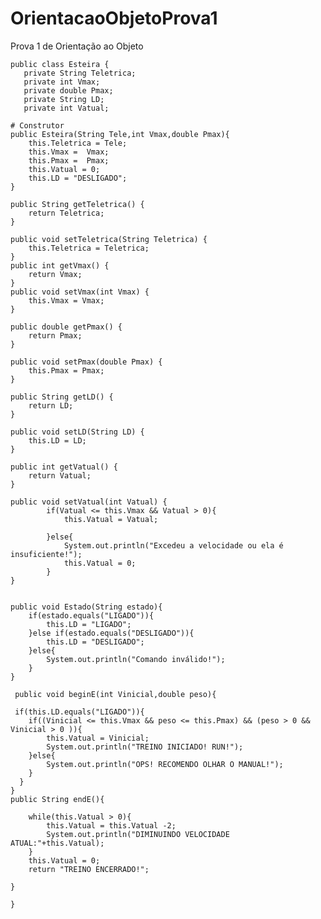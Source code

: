 # OrientacaoObjetoProva1
Prova 1 de Orientação ao Objeto


    public class Esteira {
       private String Teletrica;
       private int Vmax;
       private double Pmax;
       private String LD;
       private int Vatual;
    
    # Construtor
    public Esteira(String Tele,int Vmax,double Pmax){
        this.Teletrica = Tele;
        this.Vmax =  Vmax;
        this.Pmax =  Pmax;
        this.Vatual = 0;
        this.LD = "DESLIGADO";
    }
    
    public String getTeletrica() {
        return Teletrica;
    }

    public void setTeletrica(String Teletrica) {
        this.Teletrica = Teletrica;
    }
    public int getVmax() {
        return Vmax;
    }
    public void setVmax(int Vmax) {
        this.Vmax = Vmax;
    }

    public double getPmax() {
        return Pmax;
    }

    public void setPmax(double Pmax) {
        this.Pmax = Pmax;
    }

    public String getLD() {
        return LD;
    }

    public void setLD(String LD) {
        this.LD = LD;
    }

    public int getVatual() {
        return Vatual;
    }

    public void setVatual(int Vatual) {
            if(Vatual <= this.Vmax && Vatual > 0){
                this.Vatual = Vatual;
                
            }else{
                System.out.println("Excedeu a velocidade ou ela é insuficiente!");
                this.Vatual = 0;
            }
    }
    

    public void Estado(String estado){
        if(estado.equals("LIGADO")){
            this.LD = "LIGADO";
        }else if(estado.equals("DESLIGADO")){
            this.LD = "DESLIGADO";
        }else{
            System.out.println("Comando inválido!");
        }
    }
    
     public void beginE(int Vinicial,double peso){
         
     if(this.LD.equals("LIGADO")){ 
        if((Vinicial <= this.Vmax && peso <= this.Pmax) && (peso > 0 && Vinicial > 0 )){
            this.Vatual = Vinicial;
            System.out.println("TREINO INICIADO! RUN!");
        }else{
            System.out.println("OPS! RECOMENDO OLHAR O MANUAL!");
        }    
      }    
    }
    public String endE(){
        
        while(this.Vatual > 0){
            this.Vatual = this.Vatual -2;
            System.out.println("DIMINUINDO VELOCIDADE ATUAL:"+this.Vatual);
        }
        this.Vatual = 0;
        return "TREINO ENCERRADO!";
        
    }
    
    }
